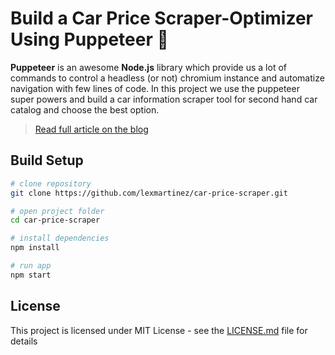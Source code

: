 # Build a Car Price Scraper-Optimizer Using Puppeteer :red_car:

**Puppeteer** is an awesome **Node.js** library which provide us a lot of commands to control a headless (or not) chromium instance and automatize navigation with few lines of code. In this project we use the puppeteer super powers and build a car information scraper tool for second hand car catalog and choose the best option.

> [Read full article on the blog](https://lexmartinez.com/read/build-a-car-price-scraper-optimizer-using-puppeteer)

## Build Setup

``` bash
# clone repository
git clone https://github.com/lexmartinez/car-price-scraper.git

# open project folder
cd car-price-scraper

# install dependencies
npm install

# run app
npm start
```

## License

This project is licensed under MIT License - see the [LICENSE.md](https://github.com/lexmartinez/car-price-scraper/blob/master/LICENSE.md) file for details